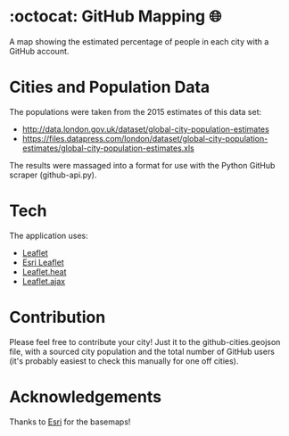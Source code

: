 # :octocat: GitHub Mapping :globe_with_meridians:
A map showing the estimated percentage of people in each city with a GitHub account.

# Cities and Population Data
The populations were taken from the 2015 estimates of this data set:

  * http://data.london.gov.uk/dataset/global-city-population-estimates
  * https://files.datapress.com/london/dataset/global-city-population-estimates/global-city-population-estimates.xls

The results were massaged into a format for use with the Python GitHub scraper (github-api.py).


# Tech
The application uses:
  * [Leaflet](http://leafletjs.com/)
  * [Esri Leaflet](https://esri.github.io/esri-leaflet/)
  * [Leaflet.heat](https://github.com/Leaflet/Leaflet.heat)
  * [Leaflet.ajax](https://github.com/calvinmetcalf/leaflet-ajax)

# Contribution
Please feel free to contribute your city! Just it to the github-cities.geojson file, with a sourced city population and the total number of GitHub users (it's probably easiest to check this manually for one off cities).


# Acknowledgements
Thanks to [Esri](http://developers.arcgis.com) for the basemaps!
